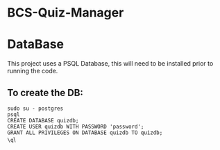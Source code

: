 # BCS-Quiz-Manager

# DataBase
This project uses a PSQL Database, this will need to be installed prior to running the code.

## To create the DB:
`sudo su - postgres`\
`psql`\
`CREATE DATABASE quizdb;`\
`CREATE USER quizdb WITH PASSWORD 'password';`\
`GRANT ALL PRIVILEGES ON DATABASE quizdb TO quizdb;`\
`\q`\